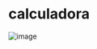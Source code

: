 ﻿# calculadora
![image](https://user-images.githubusercontent.com/69002877/124608254-f422dd00-de44-11eb-8455-7e53e62d65cb.png)
